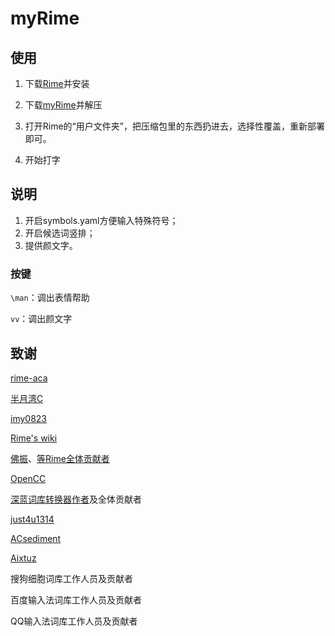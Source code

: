 # myRime

## 使用

1. 下载[Rime](http://rime.im/)并安装

2. 下载[myRime](https://github.com/ASC8384/myRime/archive/master.zip)并解压

3. 打开Rime的“用户文件夹”，把压缩包里的东西扔进去，选择性覆盖，重新部署即可。

4. 开始打字

## 说明

1. 开启symbols.yaml方便输入特殊符号；
2. 开启候选词竖排；
3. 提供颜文字。

### 按键

`\man`：调出表情帮助

`vv`：调出颜文字

## 致谢

[rime-aca](https://github.com/rime-aca/dictionaries)

[半月湾C](http://tieba.baidu.com/p/3288634121)

[imy0823](http://tieba.baidu.com/p/4125987751)

[Rime's wiki](https://github.com/rime/home/wiki)

[佛振](https://github.com/lotem)、[等Rime全体贡献者](https://github.com/orgs/rime/people)

[OpenCC](https://github.com/BYVoid/OpenCC)

[深蓝词库转换器作者](https://code.google.com/p/imewlconverter/)及全体贡献者

[just4u1314](http://tieba.baidu.com/p/2757690418)

[ACsediment](https://github.com/ACsediment/RimeNewbie)

[Aixtuz](https://github.com/Aixtuz/Rime-Config)

搜狗细胞词库工作人员及贡献者

百度输入法词库工作人员及贡献者

QQ输入法词库工作人员及贡献者

